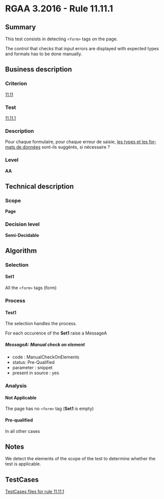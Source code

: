 # RGAA 3.2016 - Rule 11.11.1

## Summary
This test consists in detecting `<form>` tags on the page.

The control that checks that input errors are displayed with expected types and formats has to be done manually.

## Business description

### Criterion
[11.11](http://references.modernisation.gouv.fr/rgaa-accessibilite/2016/criteres.html#crit-11-11)

### Test
[11.11.1](http://references.modernisation.gouv.fr/rgaa-accessibilite/2016/criteres.html#test-11-11-1)

### Description
<div lang="fr">Pour chaque formulaire, pour chaque erreur de saisie, <a href="http://references.modernisation.gouv.fr/rgaa-accessibilite/glossaire.html#type-et-format-de-donnes">les types et les formats de donn&#xE9;es</a> sont-ils sugg&#xE9;r&#xE9;s, si n&#xE9;cessaire&nbsp;?</div>

### Level
**AA**

## Technical description

### Scope
**Page**

### Decision level
**Semi-Decidable**

## Algorithm

### Selection

#### Set1

All the `<form>` tags (form)

### Process

#### Test1

The selection handles the process.

For each occurence of the **Set1** raise a MessageA

##### MessageA: Manual check on element

-   code : ManualCheckOnElements
-   status: Pre-Qualified
-   parameter : snippet
-   present in source : yes

### Analysis

#### Not Applicable

The page has no `<form>` tag (**Set1** is empty)

#### Pre-qualified

In all other cases

## Notes

We detect the elements of the scope of the test to determine whether the
test is applicable.



##  TestCases

[TestCases files for rule 11.11.1](https://github.com/Asqatasun/Asqatasun/tree/develop/rules/rules-rgaa3.2016/src/test/resources/testcases/rgaa32016/Rgaa32016Rule111101/)


